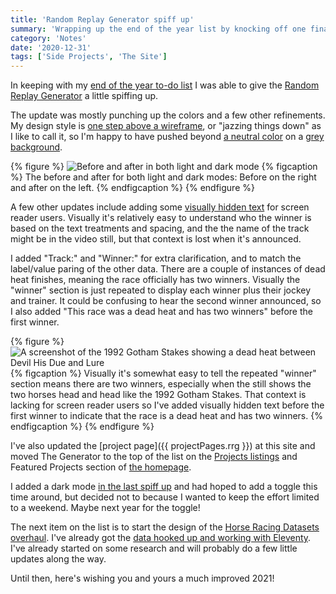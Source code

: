 ```yaml
---
title: 'Random Replay Generator spiff up'
summary: 'Wrapping up the end of the year list by knocking off one final to-do.'
category: 'Notes'
date: '2020-12-31'
tags: ['Side Projects', 'The Site']
---
```

In keeping with my [end of the year to-do list](https://danabyerly.com/notes/end-of-the-year-to-do-list/#random-replay-generator) I was able to give the [Random Replay Generator](https://replaygenerator.com) a little spiffing up.

The update was mostly punching up the colors and a few other refinements. My design style is [one step above a wireframe](https://twitter.com/superterrific/status/1343664499069485056
), or "jazzing things down" as I like to call it, so I'm happy to have pushed beyond [a neutral color](https://replaygenerator.com/archive/01/) on a [grey background](https://replaygenerator.com/archive/02/).

{% figure %}
  <picture>
    <source srcset="/img/rrg-before-after.avif" type="image/avif">
    <source srcset="/img/rrg-before-after.webp" type="image/webp">
    <img src="/img/rrg-before-after.png" alt="Before and after in both light and dark mode" loading="lazy" />
  </picture>
  {% figcaption %}
    The before and after for both light and dark modes: Before on the right and after on the left.
  {% endfigcaption %}
{% endfigure %}

A few other updates include adding some [visually hidden text](https://piccalil.li/quick-tip/visually-hide-an-element-with-css/) for screen reader users. Visually it's relatively easy to understand who the winner is based on the text treatments and spacing, and the the name of the track might be in the video still, but that context is lost when it's announced.

I added "Track:" and "Winner:" for extra clarification, and to match the label/value paring of the other data. There are a couple of instances of dead heat finishes, meaning the race officially has two winners. Visually the "winner" section is just repeated to display each winner plus their jockey and trainer. It could be confusing to hear the second winner announced, so I also added "This race was a dead heat and has two winners" before the first winner.

{% figure %}
  <picture>
    <source srcset="/img/dead-heat.avif" type="image/avif">
    <source srcset="/img/dead-heat.webp" type="image/webp">
    <img src="/img/dead-heat.png" alt="A screenshot of the 1992 Gotham Stakes showing a dead heat between Devil His Due and Lure" loading="lazy" />
  </picture>
  {% figcaption %}
    Visually it's somewhat easy to tell the repeated "winner" section means there are two winners, especially when the still shows the two horses head and head like the 1992 Gotham Stakes. That context is lacking for screen reader users so I've added visually hidden text before the first winner to indicate that the race is a dead heat and has two winners.
  {% endfigcaption %}
{% endfigure %}

I've also updated the [project page]({{ projectPages.rrg }}) at this site and moved The Generator to the top of the list on the [Projects listings](/projects/) and Featured Projects section of [the homepage](/).

I added a dark mode [in the last spiff up](https://twitter.com/superterrific/status/1226247966924660747) and had hoped to add a toggle this time around, but decided not to because I wanted to keep the effort limited to a weekend. Maybe next year for the toggle!

The next item on the list is to start the design of the [Horse Racing Datasets overhaul](/notes/update-on-the-end-of-the-year-to-do-list/). I've already got the [data hooked up and working with Eleventy](/articles/using-airtable-with-eleventy/). I've already started on some research and will probably do a few little updates along the way.

Until then, here's wishing you and yours a much improved 2021!
